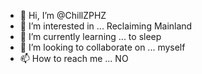 - 👋 Hi, I’m @ChillZPHZ
- 👀 I’m interested in ... Reclaiming Mainland
- 🌱 I’m currently learning ... to sleep
- 💞️ I’m looking to collaborate on ... myself
- 📫 How to reach me ... NO

<!---
ChillZPHZ/ChillZPHZ is a ✨ special ✨ repository because its `README.md` (this file) appears on your GitHub profile.
You can click the Preview link to take a look at your changes.
--->
